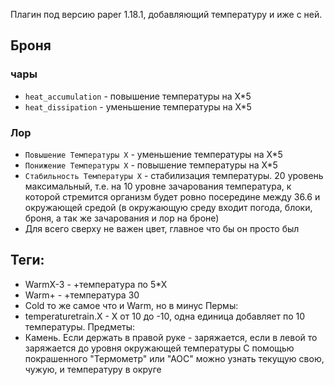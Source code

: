 Плагин под версию paper 1.18.1, добавляющий температуру и иже с ней.
## Броня
### чары
* `heat_accumulation` - повышение температуры на Х\*5
* `heat_dissipation` - уменьшение температуры на Х\*5
### Лор
* `Повышение Температуры Х` - уменьшение температуры на Х\*5
* `Понижение Температуры Х` - повышение температуры на Х\*5
* `Стабильность Температуры Х` - стабилизация температуры. 20 уровень максимальный, т.е. на 10 уровне зачарования температура, к которой стремится  организм будет ровно посередине между 36.6 и окружающей средой (в окружающую среду входит погода, блоки, броня, а так же зачарования и лор на броне)
* Для всего сверху не важен цвет, главное что бы он просто был
## Теги:
* WarmХ-3 - +температура по 5\*Х
* Warm+ - +температура 30
* Cold то же самое что и Warm, но в минус
  Пермы:
* temperaturetrain.Х - Х от 10 до -10, одна единица добавляет по 10 температуры.
  Предметы:
* Камень. Если держать в правой руке - заряжается, если в левой то заряжается до уровня окружающей температуры
  С помощью покрашенного "Термометр" или "АОС" можно узнать текущую свою, чужую, и температуру в округе